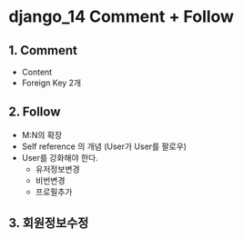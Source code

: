 #  django_14  Comment + Follow 

##   1. Comment 

- Content 
- Foreign Key 2개





##  2. Follow

- M:N의 확장 
- Self reference 의 개념 (User가 User를 팔로우)
- User를 강화해야 한다. 
  - 유저정보변경
  - 비번변경
  - 프로필추가



## 3. 회원정보수정

